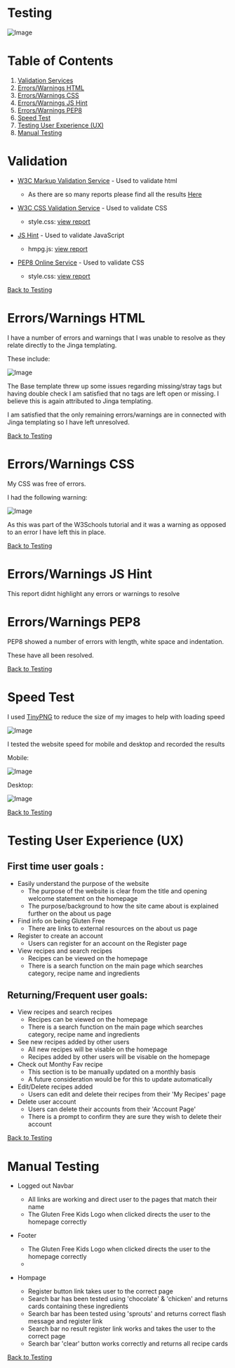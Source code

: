 # Testing

![Image](static/images/readme/amiresponsive.PNG)

# Table of Contents <a name="home"></a>
1. [Validation Services](#validation)
2. [Errors/Warnings HTML](#html)
3. [Errors/Warnings CSS](#css)
4. [Errors/Warnings JS Hint](#js)
5. [Errors/Warnings PEP8](#pep8)
6. [Speed Test](#speed)
7. [Testing User Experience (UX)](#ux)
8. [Manual Testing](#manual)



# Validation <a name="validation"></a>


* [W3C Markup Validation Service](https://validator.w3.org/) - Used to validate html
    * As there are so many reports please find all the results [Here](static/images/testing/Html)

* [W3C CSS Validation Service](https://jigsaw.w3.org/css-validator/) - Used to validate CSS
    * style.css: [view report](static/images/testing/CSS.pdf)

* [JS Hint](https://jshint.com/) - Used to validate JavaScript
    * hmpg.js: [view report](static/images/testing/JSHint.pdf)

* [PEP8 Online Service](http://pep8online.com/) - Used to validate CSS
    * style.css: [view report](static/images/testing/PEP8.pdf)


[Back to Testing](TESTING.md)


# Errors/Warnings HTML <a name="html"></a>


I have a number of errors and warnings that I was unable to resolve as they relate directly to the Jinga templating.

These include:

![Image](static/images/testing/htmlcheck.PNG)

The Base template threw up some issues regarding missing/stray tags but having double check I am satisfied that no tags are left open or missing. I believe this is again attributed to Jinga templating.

I am satisfied that the only remaining errors/warnings are in connected with Jinga templating so I have left unresolved.


[Back to Testing](TESTING.md)


# Errors/Warnings CSS <a name="css"></a>


My CSS was free of errors.

I had the following warning:

![Image](static/images/testing/csscheck.PNG)

As this was part of the W3Schools tutorial and it was a warning as opposed to an error I have left this in place.


[Back to Testing](TESTING.md)


# Errors/Warnings JS Hint <a name="js"></a>


This report didnt highlight any errors or warnings to resolve


# Errors/Warnings PEP8 <a name="pep8"></a>


PEP8 showed a number of errors with length, white space and indentation. 

These have all been resolved.


[Back to Testing](TESTING.md)


# Speed Test <a name="speed"></a>


I used [TinyPNG](https://tinypng.com/) to reduce the size of my images to help with loading speed

![Image](static/images/testing/tinypng.PNG)

I tested the website speed for mobile and desktop and recorded the results

Mobile: 

![Image](static/images/testing/speedmobile.PNG)

Desktop:

![Image](static/images/testing/speeddesktop.PNG)

[Back to Testing](TESTING.md)

# Testing User Experience (UX) <a name="ux"></a>


## First time user goals :

* Easily understand the purpose of the website
    * The purpose of the website is clear from the title and opening welcome statement on the homepage
    * The purpose/background to how the site came about is explained further on the about us page  
* Find info on being Gluten Free
    * There are links to external resources on the about us page 
* Register to create an account
    * Users can register for an account on the Register page
* View recipes and search recipes
    * Recipes can be viewed on the homepage 
    * There is a search function on the main page which searches category, recipe name and ingredients

## Returning/Frequent user goals:

* View recipes and search recipes
    * Recipes can be viewed on the homepage 
    * There is a search function on the main page which searches category, recipe name and ingredients
* See new recipes added by other users
    * All new recipes will be visable on the homepage
    * Recipes added by other users will be visable on the homepage
* Check out Monthy Fav recipe
    * This section is to be manually updated on a monthly basis 
    * A future consideration would be for this to update automatically
* Edit/Delete recipes added
    * Users can edit and delete their recipes from their 'My Recipes' page
* Delete user account
    * Users can delete their accounts from their 'Account Page'
    * There is a prompt to confirm they are sure they wish to delete their account


[Back to Testing](TESTING.md)


# Manual Testing <a name="manual"></a>

* Logged out Navbar
    * All links are working and direct user to the pages that match their name
    * The Gluten Free Kids Logo when clicked directs the user to the homepage correctly

* Footer 
    * The Gluten Free Kids Logo when clicked directs the user to the homepage correctly
    * 

* Hompage
    * Register button link takes user to the correct page
    * Search bar has been tested using 'chocolate' & 'chicken' and returns cards containing these ingredients
    * Search bar has been tested using 'sprouts' and returns correct flash message and register link
    * Search bar no result register link works and takes the user to the correct page
    * Search bar 'clear' button works correctly and returns all recipe cards


[Back to Testing](TESTING.md)